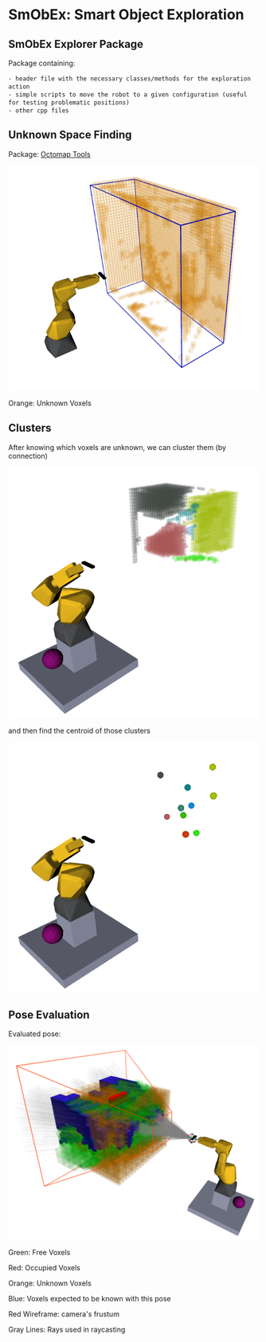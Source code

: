 # SmObEx: Smart Object Exploration

## SmObEx Explorer Package

Package containing:

    - header file with the necessary classes/methods for the exploration action
    - simple scripts to move the robot to a given configuration (useful for testing problematic positions)
    - other cpp files

## Unknown Space Finding

Package: [Octomap Tools](https://github.com/miguelriemoliveira/octomap_tools)

![volume](../files/impossible_space_to_know.png)

Orange: Unknown Voxels

## Clusters

After knowing which voxels are unknown, we can cluster them (by connection)

![clusters found](../files/clustes_found2.png)

and then find the centroid of those clusters

![clusters centroids](../files/clustes_found_centroids2.png)

## Pose Evaluation

Evaluated pose:

![Pose Evaluated](../files/one_pose_eval_1.png)

Green: Free Voxels

Red: Occupied Voxels

Orange: Unknown Voxels

Blue: Voxels expected to be known with this pose

Red Wireframe: camera's frustum

Gray Lines: Rays used in raycasting